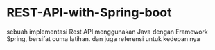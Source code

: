 # REST-API-with-Spring-boot #

sebuah implementasi Rest API menggunakan Java dengan Framework Spring, bersifat cuma latihan. dan juga referensi untuk kedepan nya
